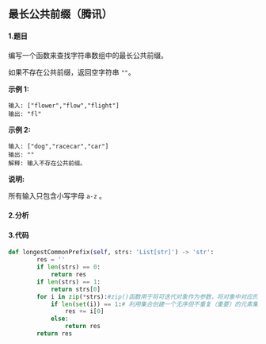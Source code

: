## 最长公共前缀（腾讯）

#### 1.题目

编写一个函数来查找字符串数组中的最长公共前缀。

如果不存在公共前缀，返回空字符串 `""`。

**示例 1:**

```
输入: ["flower","flow","flight"]
输出: "fl"
```

**示例 2:**

```
输入: ["dog","racecar","car"]
输出: ""
解释: 输入不存在公共前缀。
```

**说明:**

所有输入只包含小写字母 `a-z` 。

#### 2.分析

#### 3.代码

```python
def longestCommonPrefix(self, strs: 'List[str]') -> 'str':
        res = ''
        if len(strs) == 0:
            return res
        if len(strs) == 1:
            return strs[0]
        for i in zip(*strs):#zip()函数用于将可迭代对象作为参数，将对象中对应的元素打包成一个个元							# 组，然后返回由这些元组组成的列表
            if len(set(i)) == 1:# 利用集合创建一个无序但不重复（重要）的元素集，可以判断不同字符串							# 同一位置是否是相同字母，如果是，加入该字母，否....			
                res += i[0]
            else:
                return res
        return res
```





